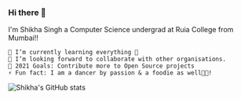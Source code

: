 ### Hi there 👋

I'm Shikha Singh a Computer Science undergrad at Ruia College from Mumbai!!

    🌱 I’m currently learning everything 🤣
    👯 I’m looking forward to collaborate with other organisations.
    🚀 2021 Goals: Contribute more to Open Source projects
    ⚡ Fun fact: I am a dancer by passion & a foodie as well🍕😂!
    
    
   ![Shikha's GitHub stats](https://github-readme-stats.vercel.app/api?username=anuraghazra&show_icons=true&theme=radical)


